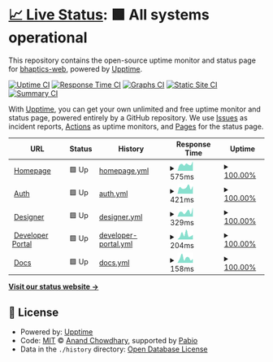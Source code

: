 # [📈 Live Status](https://demo.upptime.js.org): <!--live status--> **🟩 All systems operational**

This repository contains the open-source uptime monitor and status page for [bhaptics-web](https://demo.upptime.js.org), powered by [Upptime](https://github.com/upptime/upptime).

[![Uptime CI](https://github.com/bhaptics-web/uptime-checker/workflows/Uptime%20CI/badge.svg)](https://github.com/bhaptics-web/uptime-checker/actions?query=workflow%3A%22Uptime+CI%22)
[![Response Time CI](https://github.com/bhaptics-web/uptime-checker/workflows/Response%20Time%20CI/badge.svg)](https://github.com/bhaptics-web/uptime-checker/actions?query=workflow%3A%22Response+Time+CI%22)
[![Graphs CI](https://github.com/bhaptics-web/uptime-checker/workflows/Graphs%20CI/badge.svg)](https://github.com/bhaptics-web/uptime-checker/actions?query=workflow%3A%22Graphs+CI%22)
[![Static Site CI](https://github.com/bhaptics-web/uptime-checker/workflows/Static%20Site%20CI/badge.svg)](https://github.com/bhaptics-web/uptime-checker/actions?query=workflow%3A%22Static+Site+CI%22)
[![Summary CI](https://github.com/bhaptics-web/uptime-checker/workflows/Summary%20CI/badge.svg)](https://github.com/bhaptics-web/uptime-checker/actions?query=workflow%3A%22Summary+CI%22)

With [Upptime](https://upptime.js.org), you can get your own unlimited and free uptime monitor and status page, powered entirely by a GitHub repository. We use [Issues](https://github.com/bhaptics-web/uptime-checker/issues) as incident reports, [Actions](https://github.com/bhaptics-web/uptime-checker/actions) as uptime monitors, and [Pages](https://demo.upptime.js.org) for the status page.

<!--start: status pages-->
<!-- This summary is generated by Upptime (https://github.com/upptime/upptime) -->
<!-- Do not edit this manually, your changes will be overwritten -->
<!-- prettier-ignore -->
| URL | Status | History | Response Time | Uptime |
| --- | ------ | ------- | ------------- | ------ |
| <img alt="" src="https://icons.duckduckgo.com/ip3/www.bhaptics.com.ico" height="13"> [Homepage](https://www.bhaptics.com) | 🟩 Up | [homepage.yml](https://github.com/bhaptics-web/uptime-checker/commits/HEAD/history/homepage.yml) | <details><summary><img alt="Response time graph" src="./graphs/homepage/response-time-week.png" height="20"> 575ms</summary><br><a href="https://bhaptics-web.github.io/uptime-checker/history/homepage"><img alt="Response time 846" src="https://img.shields.io/endpoint?url=https%3A%2F%2Fraw.githubusercontent.com%2Fbhaptics-web%2Fuptime-checker%2FHEAD%2Fapi%2Fhomepage%2Fresponse-time.json"></a><br><a href="https://bhaptics-web.github.io/uptime-checker/history/homepage"><img alt="24-hour response time 813" src="https://img.shields.io/endpoint?url=https%3A%2F%2Fraw.githubusercontent.com%2Fbhaptics-web%2Fuptime-checker%2FHEAD%2Fapi%2Fhomepage%2Fresponse-time-day.json"></a><br><a href="https://bhaptics-web.github.io/uptime-checker/history/homepage"><img alt="7-day response time 575" src="https://img.shields.io/endpoint?url=https%3A%2F%2Fraw.githubusercontent.com%2Fbhaptics-web%2Fuptime-checker%2FHEAD%2Fapi%2Fhomepage%2Fresponse-time-week.json"></a><br><a href="https://bhaptics-web.github.io/uptime-checker/history/homepage"><img alt="30-day response time 633" src="https://img.shields.io/endpoint?url=https%3A%2F%2Fraw.githubusercontent.com%2Fbhaptics-web%2Fuptime-checker%2FHEAD%2Fapi%2Fhomepage%2Fresponse-time-month.json"></a><br><a href="https://bhaptics-web.github.io/uptime-checker/history/homepage"><img alt="1-year response time 846" src="https://img.shields.io/endpoint?url=https%3A%2F%2Fraw.githubusercontent.com%2Fbhaptics-web%2Fuptime-checker%2FHEAD%2Fapi%2Fhomepage%2Fresponse-time-year.json"></a></details> | <details><summary><a href="https://bhaptics-web.github.io/uptime-checker/history/homepage">100.00%</a></summary><a href="https://bhaptics-web.github.io/uptime-checker/history/homepage"><img alt="All-time uptime 98.04%" src="https://img.shields.io/endpoint?url=https%3A%2F%2Fraw.githubusercontent.com%2Fbhaptics-web%2Fuptime-checker%2FHEAD%2Fapi%2Fhomepage%2Fuptime.json"></a><br><a href="https://bhaptics-web.github.io/uptime-checker/history/homepage"><img alt="24-hour uptime 100.00%" src="https://img.shields.io/endpoint?url=https%3A%2F%2Fraw.githubusercontent.com%2Fbhaptics-web%2Fuptime-checker%2FHEAD%2Fapi%2Fhomepage%2Fuptime-day.json"></a><br><a href="https://bhaptics-web.github.io/uptime-checker/history/homepage"><img alt="7-day uptime 100.00%" src="https://img.shields.io/endpoint?url=https%3A%2F%2Fraw.githubusercontent.com%2Fbhaptics-web%2Fuptime-checker%2FHEAD%2Fapi%2Fhomepage%2Fuptime-week.json"></a><br><a href="https://bhaptics-web.github.io/uptime-checker/history/homepage"><img alt="30-day uptime 99.73%" src="https://img.shields.io/endpoint?url=https%3A%2F%2Fraw.githubusercontent.com%2Fbhaptics-web%2Fuptime-checker%2FHEAD%2Fapi%2Fhomepage%2Fuptime-month.json"></a><br><a href="https://bhaptics-web.github.io/uptime-checker/history/homepage"><img alt="1-year uptime 98.04%" src="https://img.shields.io/endpoint?url=https%3A%2F%2Fraw.githubusercontent.com%2Fbhaptics-web%2Fuptime-checker%2FHEAD%2Fapi%2Fhomepage%2Fuptime-year.json"></a></details>
| <img alt="" src="https://icons.duckduckgo.com/ip3/auth.bhaptics.com.ico" height="13"> [Auth](https://auth.bhaptics.com) | 🟩 Up | [auth.yml](https://github.com/bhaptics-web/uptime-checker/commits/HEAD/history/auth.yml) | <details><summary><img alt="Response time graph" src="./graphs/auth/response-time-week.png" height="20"> 421ms</summary><br><a href="https://bhaptics-web.github.io/uptime-checker/history/auth"><img alt="Response time 1380" src="https://img.shields.io/endpoint?url=https%3A%2F%2Fraw.githubusercontent.com%2Fbhaptics-web%2Fuptime-checker%2FHEAD%2Fapi%2Fauth%2Fresponse-time.json"></a><br><a href="https://bhaptics-web.github.io/uptime-checker/history/auth"><img alt="24-hour response time 512" src="https://img.shields.io/endpoint?url=https%3A%2F%2Fraw.githubusercontent.com%2Fbhaptics-web%2Fuptime-checker%2FHEAD%2Fapi%2Fauth%2Fresponse-time-day.json"></a><br><a href="https://bhaptics-web.github.io/uptime-checker/history/auth"><img alt="7-day response time 421" src="https://img.shields.io/endpoint?url=https%3A%2F%2Fraw.githubusercontent.com%2Fbhaptics-web%2Fuptime-checker%2FHEAD%2Fapi%2Fauth%2Fresponse-time-week.json"></a><br><a href="https://bhaptics-web.github.io/uptime-checker/history/auth"><img alt="30-day response time 461" src="https://img.shields.io/endpoint?url=https%3A%2F%2Fraw.githubusercontent.com%2Fbhaptics-web%2Fuptime-checker%2FHEAD%2Fapi%2Fauth%2Fresponse-time-month.json"></a><br><a href="https://bhaptics-web.github.io/uptime-checker/history/auth"><img alt="1-year response time 1380" src="https://img.shields.io/endpoint?url=https%3A%2F%2Fraw.githubusercontent.com%2Fbhaptics-web%2Fuptime-checker%2FHEAD%2Fapi%2Fauth%2Fresponse-time-year.json"></a></details> | <details><summary><a href="https://bhaptics-web.github.io/uptime-checker/history/auth">100.00%</a></summary><a href="https://bhaptics-web.github.io/uptime-checker/history/auth"><img alt="All-time uptime 99.82%" src="https://img.shields.io/endpoint?url=https%3A%2F%2Fraw.githubusercontent.com%2Fbhaptics-web%2Fuptime-checker%2FHEAD%2Fapi%2Fauth%2Fuptime.json"></a><br><a href="https://bhaptics-web.github.io/uptime-checker/history/auth"><img alt="24-hour uptime 100.00%" src="https://img.shields.io/endpoint?url=https%3A%2F%2Fraw.githubusercontent.com%2Fbhaptics-web%2Fuptime-checker%2FHEAD%2Fapi%2Fauth%2Fuptime-day.json"></a><br><a href="https://bhaptics-web.github.io/uptime-checker/history/auth"><img alt="7-day uptime 100.00%" src="https://img.shields.io/endpoint?url=https%3A%2F%2Fraw.githubusercontent.com%2Fbhaptics-web%2Fuptime-checker%2FHEAD%2Fapi%2Fauth%2Fuptime-week.json"></a><br><a href="https://bhaptics-web.github.io/uptime-checker/history/auth"><img alt="30-day uptime 100.00%" src="https://img.shields.io/endpoint?url=https%3A%2F%2Fraw.githubusercontent.com%2Fbhaptics-web%2Fuptime-checker%2FHEAD%2Fapi%2Fauth%2Fuptime-month.json"></a><br><a href="https://bhaptics-web.github.io/uptime-checker/history/auth"><img alt="1-year uptime 99.82%" src="https://img.shields.io/endpoint?url=https%3A%2F%2Fraw.githubusercontent.com%2Fbhaptics-web%2Fuptime-checker%2FHEAD%2Fapi%2Fauth%2Fuptime-year.json"></a></details>
| <img alt="" src="https://icons.duckduckgo.com/ip3/designer.bhaptics.com.ico" height="13"> [Designer](https://designer.bhaptics.com) | 🟩 Up | [designer.yml](https://github.com/bhaptics-web/uptime-checker/commits/HEAD/history/designer.yml) | <details><summary><img alt="Response time graph" src="./graphs/designer/response-time-week.png" height="20"> 329ms</summary><br><a href="https://bhaptics-web.github.io/uptime-checker/history/designer"><img alt="Response time 417" src="https://img.shields.io/endpoint?url=https%3A%2F%2Fraw.githubusercontent.com%2Fbhaptics-web%2Fuptime-checker%2FHEAD%2Fapi%2Fdesigner%2Fresponse-time.json"></a><br><a href="https://bhaptics-web.github.io/uptime-checker/history/designer"><img alt="24-hour response time 603" src="https://img.shields.io/endpoint?url=https%3A%2F%2Fraw.githubusercontent.com%2Fbhaptics-web%2Fuptime-checker%2FHEAD%2Fapi%2Fdesigner%2Fresponse-time-day.json"></a><br><a href="https://bhaptics-web.github.io/uptime-checker/history/designer"><img alt="7-day response time 329" src="https://img.shields.io/endpoint?url=https%3A%2F%2Fraw.githubusercontent.com%2Fbhaptics-web%2Fuptime-checker%2FHEAD%2Fapi%2Fdesigner%2Fresponse-time-week.json"></a><br><a href="https://bhaptics-web.github.io/uptime-checker/history/designer"><img alt="30-day response time 306" src="https://img.shields.io/endpoint?url=https%3A%2F%2Fraw.githubusercontent.com%2Fbhaptics-web%2Fuptime-checker%2FHEAD%2Fapi%2Fdesigner%2Fresponse-time-month.json"></a><br><a href="https://bhaptics-web.github.io/uptime-checker/history/designer"><img alt="1-year response time 417" src="https://img.shields.io/endpoint?url=https%3A%2F%2Fraw.githubusercontent.com%2Fbhaptics-web%2Fuptime-checker%2FHEAD%2Fapi%2Fdesigner%2Fresponse-time-year.json"></a></details> | <details><summary><a href="https://bhaptics-web.github.io/uptime-checker/history/designer">100.00%</a></summary><a href="https://bhaptics-web.github.io/uptime-checker/history/designer"><img alt="All-time uptime 100.00%" src="https://img.shields.io/endpoint?url=https%3A%2F%2Fraw.githubusercontent.com%2Fbhaptics-web%2Fuptime-checker%2FHEAD%2Fapi%2Fdesigner%2Fuptime.json"></a><br><a href="https://bhaptics-web.github.io/uptime-checker/history/designer"><img alt="24-hour uptime 100.00%" src="https://img.shields.io/endpoint?url=https%3A%2F%2Fraw.githubusercontent.com%2Fbhaptics-web%2Fuptime-checker%2FHEAD%2Fapi%2Fdesigner%2Fuptime-day.json"></a><br><a href="https://bhaptics-web.github.io/uptime-checker/history/designer"><img alt="7-day uptime 100.00%" src="https://img.shields.io/endpoint?url=https%3A%2F%2Fraw.githubusercontent.com%2Fbhaptics-web%2Fuptime-checker%2FHEAD%2Fapi%2Fdesigner%2Fuptime-week.json"></a><br><a href="https://bhaptics-web.github.io/uptime-checker/history/designer"><img alt="30-day uptime 100.00%" src="https://img.shields.io/endpoint?url=https%3A%2F%2Fraw.githubusercontent.com%2Fbhaptics-web%2Fuptime-checker%2FHEAD%2Fapi%2Fdesigner%2Fuptime-month.json"></a><br><a href="https://bhaptics-web.github.io/uptime-checker/history/designer"><img alt="1-year uptime 100.00%" src="https://img.shields.io/endpoint?url=https%3A%2F%2Fraw.githubusercontent.com%2Fbhaptics-web%2Fuptime-checker%2FHEAD%2Fapi%2Fdesigner%2Fuptime-year.json"></a></details>
| <img alt="" src="https://icons.duckduckgo.com/ip3/developer.bhaptics.com.ico" height="13"> [Developer Portal](https://developer.bhaptics.com) | 🟩 Up | [developer-portal.yml](https://github.com/bhaptics-web/uptime-checker/commits/HEAD/history/developer-portal.yml) | <details><summary><img alt="Response time graph" src="./graphs/developer-portal/response-time-week.png" height="20"> 204ms</summary><br><a href="https://bhaptics-web.github.io/uptime-checker/history/developer-portal"><img alt="Response time 189" src="https://img.shields.io/endpoint?url=https%3A%2F%2Fraw.githubusercontent.com%2Fbhaptics-web%2Fuptime-checker%2FHEAD%2Fapi%2Fdeveloper-portal%2Fresponse-time.json"></a><br><a href="https://bhaptics-web.github.io/uptime-checker/history/developer-portal"><img alt="24-hour response time 196" src="https://img.shields.io/endpoint?url=https%3A%2F%2Fraw.githubusercontent.com%2Fbhaptics-web%2Fuptime-checker%2FHEAD%2Fapi%2Fdeveloper-portal%2Fresponse-time-day.json"></a><br><a href="https://bhaptics-web.github.io/uptime-checker/history/developer-portal"><img alt="7-day response time 204" src="https://img.shields.io/endpoint?url=https%3A%2F%2Fraw.githubusercontent.com%2Fbhaptics-web%2Fuptime-checker%2FHEAD%2Fapi%2Fdeveloper-portal%2Fresponse-time-week.json"></a><br><a href="https://bhaptics-web.github.io/uptime-checker/history/developer-portal"><img alt="30-day response time 277" src="https://img.shields.io/endpoint?url=https%3A%2F%2Fraw.githubusercontent.com%2Fbhaptics-web%2Fuptime-checker%2FHEAD%2Fapi%2Fdeveloper-portal%2Fresponse-time-month.json"></a><br><a href="https://bhaptics-web.github.io/uptime-checker/history/developer-portal"><img alt="1-year response time 189" src="https://img.shields.io/endpoint?url=https%3A%2F%2Fraw.githubusercontent.com%2Fbhaptics-web%2Fuptime-checker%2FHEAD%2Fapi%2Fdeveloper-portal%2Fresponse-time-year.json"></a></details> | <details><summary><a href="https://bhaptics-web.github.io/uptime-checker/history/developer-portal">100.00%</a></summary><a href="https://bhaptics-web.github.io/uptime-checker/history/developer-portal"><img alt="All-time uptime 98.20%" src="https://img.shields.io/endpoint?url=https%3A%2F%2Fraw.githubusercontent.com%2Fbhaptics-web%2Fuptime-checker%2FHEAD%2Fapi%2Fdeveloper-portal%2Fuptime.json"></a><br><a href="https://bhaptics-web.github.io/uptime-checker/history/developer-portal"><img alt="24-hour uptime 100.00%" src="https://img.shields.io/endpoint?url=https%3A%2F%2Fraw.githubusercontent.com%2Fbhaptics-web%2Fuptime-checker%2FHEAD%2Fapi%2Fdeveloper-portal%2Fuptime-day.json"></a><br><a href="https://bhaptics-web.github.io/uptime-checker/history/developer-portal"><img alt="7-day uptime 100.00%" src="https://img.shields.io/endpoint?url=https%3A%2F%2Fraw.githubusercontent.com%2Fbhaptics-web%2Fuptime-checker%2FHEAD%2Fapi%2Fdeveloper-portal%2Fuptime-week.json"></a><br><a href="https://bhaptics-web.github.io/uptime-checker/history/developer-portal"><img alt="30-day uptime 99.73%" src="https://img.shields.io/endpoint?url=https%3A%2F%2Fraw.githubusercontent.com%2Fbhaptics-web%2Fuptime-checker%2FHEAD%2Fapi%2Fdeveloper-portal%2Fuptime-month.json"></a><br><a href="https://bhaptics-web.github.io/uptime-checker/history/developer-portal"><img alt="1-year uptime 98.20%" src="https://img.shields.io/endpoint?url=https%3A%2F%2Fraw.githubusercontent.com%2Fbhaptics-web%2Fuptime-checker%2FHEAD%2Fapi%2Fdeveloper-portal%2Fuptime-year.json"></a></details>
| <img alt="" src="https://icons.duckduckgo.com/ip3/docs.bhaptics.com.ico" height="13"> [Docs](https://docs.bhaptics.com) | 🟩 Up | [docs.yml](https://github.com/bhaptics-web/uptime-checker/commits/HEAD/history/docs.yml) | <details><summary><img alt="Response time graph" src="./graphs/docs/response-time-week.png" height="20"> 158ms</summary><br><a href="https://bhaptics-web.github.io/uptime-checker/history/docs"><img alt="Response time 149" src="https://img.shields.io/endpoint?url=https%3A%2F%2Fraw.githubusercontent.com%2Fbhaptics-web%2Fuptime-checker%2FHEAD%2Fapi%2Fdocs%2Fresponse-time.json"></a><br><a href="https://bhaptics-web.github.io/uptime-checker/history/docs"><img alt="24-hour response time 130" src="https://img.shields.io/endpoint?url=https%3A%2F%2Fraw.githubusercontent.com%2Fbhaptics-web%2Fuptime-checker%2FHEAD%2Fapi%2Fdocs%2Fresponse-time-day.json"></a><br><a href="https://bhaptics-web.github.io/uptime-checker/history/docs"><img alt="7-day response time 158" src="https://img.shields.io/endpoint?url=https%3A%2F%2Fraw.githubusercontent.com%2Fbhaptics-web%2Fuptime-checker%2FHEAD%2Fapi%2Fdocs%2Fresponse-time-week.json"></a><br><a href="https://bhaptics-web.github.io/uptime-checker/history/docs"><img alt="30-day response time 203" src="https://img.shields.io/endpoint?url=https%3A%2F%2Fraw.githubusercontent.com%2Fbhaptics-web%2Fuptime-checker%2FHEAD%2Fapi%2Fdocs%2Fresponse-time-month.json"></a><br><a href="https://bhaptics-web.github.io/uptime-checker/history/docs"><img alt="1-year response time 149" src="https://img.shields.io/endpoint?url=https%3A%2F%2Fraw.githubusercontent.com%2Fbhaptics-web%2Fuptime-checker%2FHEAD%2Fapi%2Fdocs%2Fresponse-time-year.json"></a></details> | <details><summary><a href="https://bhaptics-web.github.io/uptime-checker/history/docs">100.00%</a></summary><a href="https://bhaptics-web.github.io/uptime-checker/history/docs"><img alt="All-time uptime 98.20%" src="https://img.shields.io/endpoint?url=https%3A%2F%2Fraw.githubusercontent.com%2Fbhaptics-web%2Fuptime-checker%2FHEAD%2Fapi%2Fdocs%2Fuptime.json"></a><br><a href="https://bhaptics-web.github.io/uptime-checker/history/docs"><img alt="24-hour uptime 100.00%" src="https://img.shields.io/endpoint?url=https%3A%2F%2Fraw.githubusercontent.com%2Fbhaptics-web%2Fuptime-checker%2FHEAD%2Fapi%2Fdocs%2Fuptime-day.json"></a><br><a href="https://bhaptics-web.github.io/uptime-checker/history/docs"><img alt="7-day uptime 100.00%" src="https://img.shields.io/endpoint?url=https%3A%2F%2Fraw.githubusercontent.com%2Fbhaptics-web%2Fuptime-checker%2FHEAD%2Fapi%2Fdocs%2Fuptime-week.json"></a><br><a href="https://bhaptics-web.github.io/uptime-checker/history/docs"><img alt="30-day uptime 99.73%" src="https://img.shields.io/endpoint?url=https%3A%2F%2Fraw.githubusercontent.com%2Fbhaptics-web%2Fuptime-checker%2FHEAD%2Fapi%2Fdocs%2Fuptime-month.json"></a><br><a href="https://bhaptics-web.github.io/uptime-checker/history/docs"><img alt="1-year uptime 98.20%" src="https://img.shields.io/endpoint?url=https%3A%2F%2Fraw.githubusercontent.com%2Fbhaptics-web%2Fuptime-checker%2FHEAD%2Fapi%2Fdocs%2Fuptime-year.json"></a></details>

<!--end: status pages-->

[**Visit our status website →**](https://demo.upptime.js.org)

## 📄 License

- Powered by: [Upptime](https://github.com/upptime/upptime)
- Code: [MIT](./LICENSE) © [Anand Chowdhary](https://anandchowdhary.com), supported by [Pabio](https://pabio.com)
- Data in the `./history` directory: [Open Database License](https://opendatacommons.org/licenses/odbl/1-0/)

